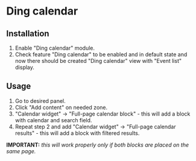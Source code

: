 # Ding calendar

## Installation
1.  Enable "Ding calendar" module.
2.  Check feature "Ding calendar" to be enabled and in default state and now there should be created "Ding calendar" view with "Event list" display.

## Usage
1.  Go to desired panel.
2.  Click "Add content" on needed zone.
3.  "Calendar widget" -> "Full-page calendar block" - this will add a block with calendar and search field.
4.  Repeat step 2 and add "Calendar widget" -> "Full-page calendar results" - this will add a block with filtered results.

**IMPORTANT:** *this will work properly only if both blocks are placed on the same page.*
